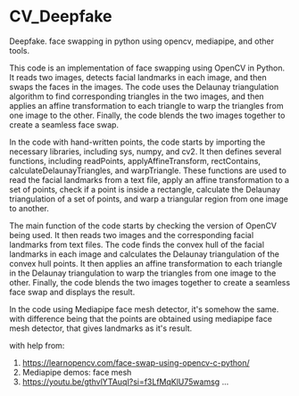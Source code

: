 # CV_Deepfake
Deepfake. face swapping in python using opencv, mediapipe, and other tools.

This code is an implementation of face swapping using OpenCV in Python. It reads two images, detects facial landmarks in each image, and then swaps the faces in the images. The code uses the Delaunay triangulation algorithm to find corresponding triangles in the two images, and then applies an affine transformation to each triangle to warp the triangles from one image to the other. Finally, the code blends the two images together to create a seamless face swap.

In the code with hand-written points, the code starts by importing the necessary libraries, including sys, numpy, and cv2. It then defines several functions, including readPoints, applyAffineTransform, rectContains, calculateDelaunayTriangles, and warpTriangle. These functions are used to read the facial landmarks from a text file, apply an affine transformation to a set of points, check if a point is inside a rectangle, calculate the Delaunay triangulation of a set of points, and warp a triangular region from one image to another.

The main function of the code starts by checking the version of OpenCV being used. It then reads two images and the corresponding facial landmarks from text files. The code finds the convex hull of the facial landmarks in each image and calculates the Delaunay triangulation of the convex hull points. It then applies an affine transformation to each triangle in the Delaunay triangulation to warp the triangles from one image to the other. Finally, the code blends the two images together to create a seamless face swap and displays the result.

In the code using Mediapipe face mesh detector, it's somehow the same. with difference being that the points are obtained using mediapipe face mesh detector, that gives landmarks as it's result.

with help from:
1. https://learnopencv.com/face-swap-using-opencv-c-python/
2. Mediapipe demos: face mesh
3. https://youtu.be/gthvlYTAuqI?si=f3LfMqKlU75wamsg
...
